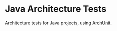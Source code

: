 # Java Architecture Tests

Architecture tests for Java projects, using [ArchUnit](https://www.archunit.org/).
